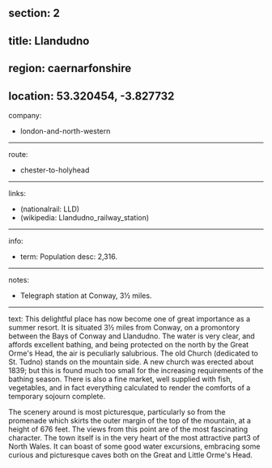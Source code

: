 section: 2
----
title: Llandudno
----
region: caernarfonshire
----
location: 53.320454, -3.827732
----
company:
- london-and-north-western
----
route:
- chester-to-holyhead
----
links:
- (nationalrail: LLD)
- (wikipedia: Llandudno_railway_station)
----
info:
- term: Population
  desc: 2,316.
----
notes:
- Telegraph station at Conway, 3½ miles.
----
text: This delightful place has now become one of great importance as a summer resort. It is situated 3½ miles from Conway, on a promontory between the Bays of Conway and Llandudno. The water is very clear, and affords excellent bathing, and being protected on the north by the Great Orme's Head, the air is peculiarly salubrious. The old Church (dedicated to St. Tudno) stands on the mountain side. A new church was erected about 1839; but this is found much too small for the increasing requirements of the bathing season. There is also a fine market, well supplied with fish, vegetables, and in fact everything calculated to render the comforts of a temporary sojourn complete.

The scenery around is most picturesque, particularly so from the promenade which skirts the outer margin of the top of the mountain, at a height of 676 feet. The views from this point are of the most fascinating character. The town itself is in the very heart of the most attractive part3 of North Wales. It can boast of some good water excursions, embracing some curious and picturesque caves both on the Great and Little Orme's Head.
